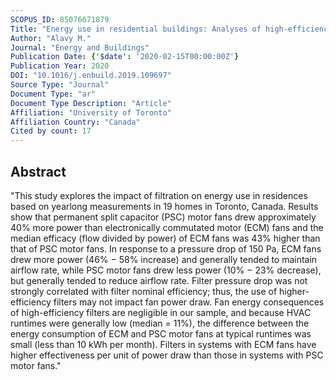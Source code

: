 ```yaml
---
SCOPUS_ID: 85076671879
Title: "Energy use in residential buildings: Analyses of high-efficiency filters and HVAC fans"
Author: "Alavy M."
Journal: "Energy and Buildings"
Publication Date: {'$date': '2020-02-15T00:00:00Z'}
Publication Year: 2020
DOI: "10.1016/j.enbuild.2019.109697"
Source Type: "Journal"
Document Type: "ar"
Document Type Description: "Article"
Affiliation: "University of Toronto"
Affiliation Country: "Canada"
Cited by count: 17
---
```


## Abstract
"This study explores the impact of filtration on energy use in residences based on yearlong measurements in 19 homes in Toronto, Canada. Results show that permanent split capacitor (PSC) motor fans drew approximately 40% more power than electronically commutated motor (ECM) fans and the median efficacy (flow divided by power) of ECM fans was 43% higher than that of PSC motor fans. In response to a pressure drop of 150 Pa, ECM fans drew more power (46% − 58% increase) and generally tended to maintain airflow rate, while PSC motor fans drew less power (10% − 23% decrease), but generally tended to reduce airflow rate. Filter pressure drop was not strongly correlated with filter nominal efficiency; thus, the use of higher-efficiency filters may not impact fan power draw. Fan energy consequences of high-efficiency filters are negligible in our sample, and because HVAC runtimes were generally low (median = 11%), the difference between the energy consumption of ECM and PSC motor fans at typical runtimes was small (less than 10 kWh per month). Filters in systems with ECM fans have higher effectiveness per unit of power draw than those in systems with PSC motor fans."
